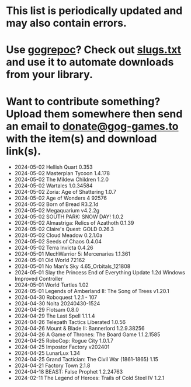 # This list is periodically updated and may also contain errors.

# Use [gogrepoc](https://github.com/Kalanyr/gogrepoc "gogrepoc")? Check out [slugs.txt](https://raw.githubusercontent.com/GOG-Games-com/missing-updates/main/slugs.txt "slugs.txt") and use it to automate downloads from your library.

# Want to contribute something? Upload them somewhere then send an email to <a href="mailto:donate@gog-games.to">donate@gog-games.to</a> with the item(s) and download link(s).

- 2024-05-02 Hellish Quart 0.353
- 2024-05-02 Masterplan Tycoon 1.4.178
- 2024-05-02 The Mildew Children 1.2.0
- 2024-05-02 Wartales 1.0.34584
- 2024-05-02 Zoria: Age of Shattering 1.0.7
- 2024-05-02 Age of Wonders 4 92576
- 2024-05-02 Born of Bread R3.2.1d
- 2024-05-02 Megaquarium v4.2.2g
- 2024-05-02 SOUTH PARK: SNOW DAY! 1.0.2
- 2024-05-02 Almastriga: Relics of Azathoth 0.1.39
- 2024-05-02 Claire's Quest: GOLD 0.26.3
- 2024-05-02 Cloud Meadow 0.2.1.0a
- 2024-05-02 Seeds of Chaos 0.4.04
- 2024-05-02 Terra Invicta 0.4.26
- 2024-05-01 MechWarrior 5: Mercenaries 1.1.361
- 2024-05-01 Old World 72162
- 2024-05-01 No Man's Sky 4.65_Orbitals_121808
- 2024-05-01 Slay the Princess End of Everything Update 1.2d Windows Improved Controller
- 2024-05-01 World Turtles 1.02
- 2024-05-01 Legends of Amberland II: The Song of Trees v1.20.1
- 2024-04-30 Roboquest 1.2.1 - 107
- 2024-04-30 Noita 20240430-1524
- 2024-04-29 Flotsam 0.8.0
- 2024-04-29 The Last Spell 1.1.1.4
- 2024-04-26 Telepath Tactics Liberated 1.0.56
- 2024-04-26 Mount & Blade II: Bannerlord 1.2.9.38256
- 2024-04-26 A Game of Thrones: The Board Game 1.1.2.1585
- 2024-04-25 RoboCop: Rogue City 1.0.1.7
- 2024-04-25 Impostor Factory v202401
- 2024-04-25 LunarLux 1.34
- 2024-04-25 Grand Tactician: The Civil War (1861-1865) 1.15
- 2024-04-21 Factory Town 2.1.8
- 2024-04-18 BEAST: False Prophet 1.2.24763
- 2024-02-11 The Legend of Heroes: Trails of Cold Steel IV 1.2.1
